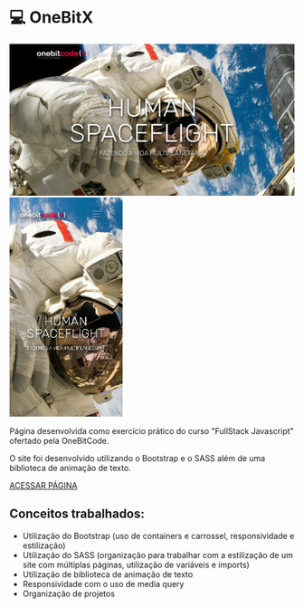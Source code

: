 # 💻 OneBitX

<p>
  <img width="680px" src="https://raw.githubusercontent.com/camilafbc/onebitx-onebitcode/main/assets/to-readme.jpeg">
  <img width="200px" src="https://raw.githubusercontent.com/camilafbc/onebitx-onebitcode/main/assets/to-readme(01).jpeg">
</p>

Página desenvolvida como exercício prático do curso "FullStack Javascript" ofertado pela OneBitCode.

O site foi desenvolvido utilizando o Bootstrap e o SASS além de uma biblioteca de animação de texto.

[ACESSAR PÁGINA](https://camilafbc.github.io/onebitx-onebitcode/index.html)

## Conceitos trabalhados: 

* Utilização do Bootstrap (uso de containers e carrossel, responsividade e estilização)
* Utilização do SASS (organização para trabalhar com a estilização de um site com múltiplas páginas, utilização de variáveis e imports)
* Utilização de biblioteca de animação de texto
* Responsividade com o uso de media query
* Organização de projetos

